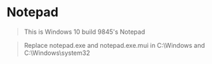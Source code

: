 # Notepad

> This is Windows 10 build 9845's Notepad

> Replace notepad.exe and notepad.exe.mui in C:\Windows and C:\Windows\system32